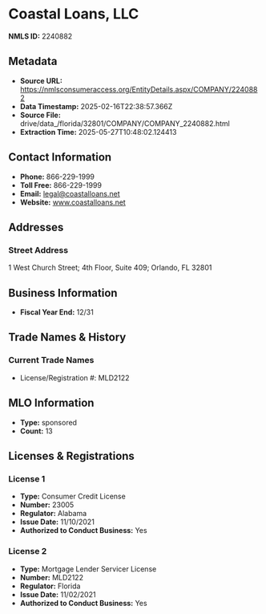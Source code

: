 # Coastal Loans, LLC

**NMLS ID:** 2240882

## Metadata
- **Source URL:** https://nmlsconsumeraccess.org/EntityDetails.aspx/COMPANY/2240882
- **Data Timestamp:** 2025-02-16T22:38:57.366Z
- **Source File:** drive/data_/florida/32801/COMPANY/COMPANY_2240882.html
- **Extraction Time:** 2025-05-27T10:48:02.124413

## Contact Information
- **Phone:** 866-229-1999
- **Toll Free:** 866-229-1999
- **Email:** legal@coastalloans.net
- **Website:** www.coastalloans.net

## Addresses
### Street Address
1 West Church Street; 4th Floor, Suite 409; Orlando, FL 32801

## Business Information
- **Fiscal Year End:** 12/31

## Trade Names & History
### Current Trade Names
- License/Registration #: MLD2122

## MLO Information
- **Type:** sponsored
- **Count:** 13

## Licenses & Registrations

### License 1
- **Type:** Consumer Credit License
- **Number:** 23005
- **Regulator:** Alabama
- **Issue Date:** 11/10/2021
- **Authorized to Conduct Business:** Yes

### License 2
- **Type:** Mortgage Lender Servicer License
- **Number:** MLD2122
- **Regulator:** Florida
- **Issue Date:** 11/02/2021
- **Authorized to Conduct Business:** Yes
